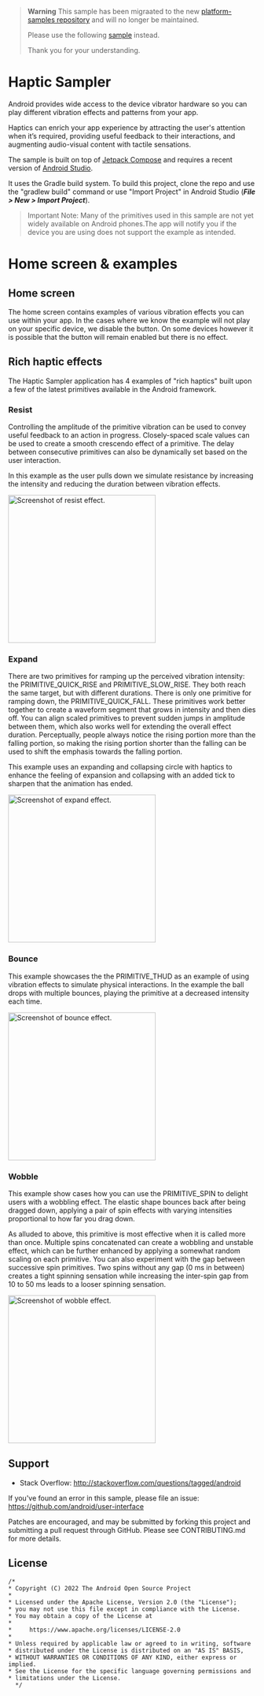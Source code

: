 > **Warning**
> This sample has been migraated to the new [platform-samples repository](https://github.com/android/platform-samples)
> and will no longer be maintained. 
> 
> Please use the following [sample](https://github.com/android/platform-samples/tree/main/samples/user-interface/haptics) instead.
>
> Thank you for your understanding.

Haptic Sampler
===========================

Android provides wide access to the device vibrator hardware so you can play different
vibration effects and patterns from your app. 

Haptics can enrich your app experience by attracting
the user's attention when it’s required, providing useful feedback to their interactions, and
augmenting audio-visual content with tactile sensations.

The sample is built on top of [Jetpack Compose](https://developer.android.com/jetpack/compose) and requires a recent version of [Android Studio](https://developer.android.com/studio). 

It uses the Gradle build system. To build this project, clone the repo and use the "gradlew build" command or use "Import Project" in Android Studio (***File > New > Import Project***).

> Important Note: Many of the primitives used in this sample are not yet widely available
on Android phones.The app will notify you if the device you are using does not
support the example as intended. 

# Home screen & examples

## Home screen

The home screen contains examples of various vibration effects you can use within your app. In the cases where we know the example will not play on your specific device, we disable the button. On some devices however it is possible that the button will remain enabled but there is no effect.

## Rich haptic effects

The Haptic Sampler application has 4 examples of "rich haptics" built upon a few of the latest 
primitives available in the Android framework. 

### Resist

Controlling the amplitude of the primitive vibration can be used to convey 
useful feedback to an action in progress. Closely-spaced scale values can be
used to create a smooth crescendo effect of a primitive.
The delay between consecutive primitives can also be dynamically set based on
the user interaction. 

In this example as the user pulls down we simulate
resistance by increasing the intensity and reducing the duration between
vibration effects.

<img src="screenshots/resist.gif" alt="Screenshot of resist effect." width="300px">

### Expand

There are two primitives for ramping up the perceived vibration intensity: 
the PRIMITIVE_QUICK_RISE and PRIMITIVE_SLOW_RISE. 
They both reach the same target, but with different durations. There is only one 
primitive for ramping down, the PRIMITIVE_QUICK_FALL. These primitives work 
better together to create a waveform segment that grows in intensity and 
then dies off. You can align scaled primitives to prevent sudden jumps in
amplitude between them, which also works well for extending the overall effect 
duration. Perceptually, people always notice the rising portion more than the
falling portion, so making the rising portion shorter than the falling can
be used to shift the emphasis towards the falling portion.

This example uses an expanding and collapsing circle with haptics to enhance
the feeling of expansion and collapsing with an added tick to sharpen that the
animation has ended.

<img src="screenshots/expand.gif" alt="Screenshot of expand effect." width="300px">

### Bounce

This example showcases the the PRIMITIVE_THUD as an example of using vibration
effects to simulate physical interactions. In the example the ball drops with
multiple bounces, playing the primitive at a decreased intensity each time.

<img src="screenshots/bounce.gif" alt="Screenshot of bounce effect." width="300px">

### Wobble

This example show cases how you can use the PRIMITIVE_SPIN to delight users
with a wobbling effect. The elastic shape bounces back after being dragged
down, applying a pair of spin effects with varying intensities proportional to
how far you drag down.

As alluded to above, this primitive is most effective when it is
called more than once. Multiple spins concatenated can create a wobbling
and unstable effect, which can be further enhanced by applying a somewhat 
random scaling on each primitive. You can also experiment with the gap between 
successive spin primitives. Two spins without any gap (0 ms in between) creates
a tight spinning sensation while increasing the inter-spin gap from 10 to 50 ms leads
to a looser spinning sensation.

<img src="screenshots/wobble.gif" alt="Screenshot of wobble effect." width="300px">

## Support

- Stack Overflow: http://stackoverflow.com/questions/tagged/android

If you've found an error in this sample, please file an issue:
https://github.com/android/user-interface

Patches are encouraged, and may be submitted by forking this project and
submitting a pull request through GitHub. Please see CONTRIBUTING.md for more details.

## License
```
/*
* Copyright (C) 2022 The Android Open Source Project
*
* Licensed under the Apache License, Version 2.0 (the "License");
* you may not use this file except in compliance with the License.
* You may obtain a copy of the License at
*
*     https://www.apache.org/licenses/LICENSE-2.0
*
* Unless required by applicable law or agreed to in writing, software
* distributed under the License is distributed on an "AS IS" BASIS,
* WITHOUT WARRANTIES OR CONDITIONS OF ANY KIND, either express or implied.
* See the License for the specific language governing permissions and
* limitations under the License.
  */
```
